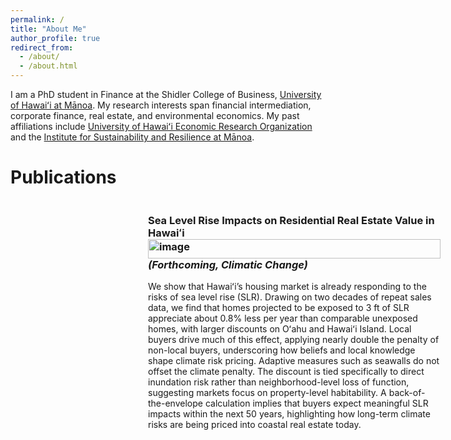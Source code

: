 ```yaml
---
permalink: /
title: "About Me"
author_profile: true
redirect_from: 
  - /about/
  - /about.html
---
```


I am a PhD student in Finance at the Shidler College of Business, [University of Hawaiʻi at Mānoa](https://manoa.hawaii.edu/). My research interests span financial intermediation, corporate finance, real estate, and environmental economics. My past affiliations include [University of Hawaiʻi Economic Research Organization](https://uhero.hawaii.edu/) and the [Institute for Sustainability and Resilience at Mānoa](https://manoa.hawaii.edu/isr/).



Publications
======


<div style="display: flex; align-items: flex-start; margin-bottom: 2em;">

  <div style="flex: 0 0 200px; margin-right: 20px;">
    <img src="/assets/images/slr_home.jpg" alt="" style="max-width: 100%; border-radius: 8px;">
  </div>

  <div style="flex: 1;">
    <h3>Sea Level Rise Impacts on Residential Real Estate Value in Hawaiʻi<img width="468" height="31" alt="image" src="https://github.com/user-attachments/assets/b14568c5-5a5a-4a6b-b9eb-656cb4bfa6f4" />
 <em>(Forthcoming, Climatic Change)</em></h3>
    <p>
 We show that Hawaiʻi’s housing market is already responding to the risks of sea level rise (SLR). Drawing on two decades of repeat sales data, we find that homes projected to be exposed to 3 ft of SLR appreciate about 0.8% less per year than comparable unexposed homes, with larger discounts on Oʻahu and Hawaiʻi Island. Local buyers drive much of this effect, applying nearly double the penalty of non-local buyers, underscoring how beliefs and local knowledge shape climate risk pricing. Adaptive measures such as seawalls do not offset the climate penalty. The discount is tied specifically to direct inundation risk rather than neighborhood-level loss of function, suggesting markets focus on property-level habitability. A back-of-the-envelope calculation implies that buyers expect meaningful SLR impacts within the next 50 years, highlighting how long-term climate risks are being priced into coastal real estate today.
    </p>
  </div>

</div>




